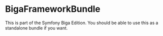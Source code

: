 BigaFrameworkBundle
===================

This is part of the Symfony Biga Edition. You should be able to use
this as a standalone bundle if you want.

